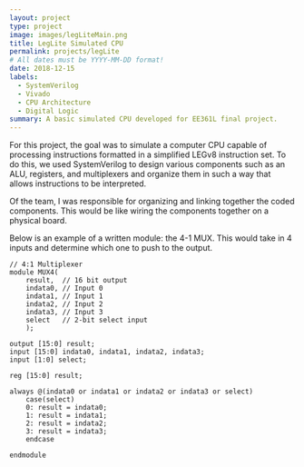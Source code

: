 ```yaml
---
layout: project
type: project
image: images/legLiteMain.png
title: LegLite Simulated CPU
permalink: projects/legLite
# All dates must be YYYY-MM-DD format!
date: 2018-12-15
labels:
  - SystemVerilog
  - Vivado
  - CPU Architecture
  - Digital Logic
summary: A basic simulated CPU developed for EE361L final project.
---
```


For this project, the goal was to simulate a computer CPU capable of processing instructions formatted in a simplified LEGv8 instruction set. To do this, we used SystemVerilog to design various components such as an ALU, registers, and multiplexers and organize them in such a way that allows instructions to be interpreted.

Of the team, I was responsible for organizing and linking together the coded components. This would be like wiring the components together on a physical board.

Below is an example of a written module: the 4-1 MUX. This would take in 4 inputs and determine which one to push to the output.

```
// 4:1 Multiplexer
module MUX4(
	result,  // 16 bit output
	indata0, // Input 0
	indata1, // Input 1
	indata2, // Input 2
	indata3, // Input 3
	select   // 2-bit select input
	);	

output [15:0] result;
input [15:0] indata0, indata1, indata2, indata3;
input [1:0] select;

reg [15:0] result;

always @(indata0 or indata1 or indata2 or indata3 or select)
	case(select)
	0: result = indata0;
	1: result = indata1;
	2: result = indata2;
	3: result = indata3;
	endcase

endmodule
```
